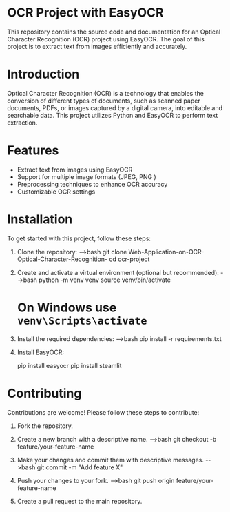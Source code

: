 # OCR Project with EasyOCR

This repository contains the source code and documentation for an Optical Character Recognition (OCR) project using EasyOCR. The goal of this project is to extract text from images efficiently and accurately.

# Introduction
Optical Character Recognition (OCR) is a technology that enables the conversion of different types of documents, such as scanned paper documents, PDFs, or images captured by a digital camera, into editable and searchable data. This project utilizes Python and EasyOCR to perform text extraction.

# Features
- Extract text from images using EasyOCR
- Support for multiple image formats (JPEG, PNG )
- Preprocessing techniques to enhance OCR accuracy
- Customizable OCR settings

# Installation
To get started with this project, follow these steps:

1. Clone the repository:
    -->bash
    git clone Web-Application-on-OCR-Optical-Character-Recognition-
    cd ocr-project
    
2. Create and activate a virtual environment (optional but recommended):
    -->bash
    python -m venv venv
    source venv/bin/activate
   # On Windows use `venv\Scripts\activate`
    

4. Install the required dependencies:
    -->bash
    pip install -r requirements.txt
                              

5. Install EasyOCR:
    
    pip install easyocr
    pip install steamlit
    


# Contributing
Contributions are welcome! Please follow these steps to contribute:

1. Fork the repository.
2. Create a new branch with a descriptive name.
    -->bash
    git checkout -b feature/your-feature-name

3. Make your changes and commit them with descriptive messages.
    -->bash
    git commit -m "Add feature X"
    
4. Push your changes to your fork.
    -->bash
    git push origin feature/your-feature-name
  
5. Create a pull request to the main repository.
